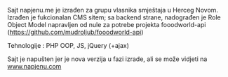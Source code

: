 Sajt napjenu.me je izrađen za grupu vlasnika smještaja u Herceg Novom.
Izrađen je fukcionalan CMS sitem; sa backend strane, nadograđen je Role Object Model napravljen od nule za potrebe projekta fooodworld-api (https://github.com/mudroljub/fooodworld-api)

Tehnologije : PHP OOP, JS, jQuery (+ajax)

Sajt je napušten jer je nova verzija u fazi izrade, ali se može vidjeti na www.napjenu.com

